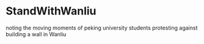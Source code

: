# StandWithWanliu
noting the moving moments of peking university students protesting against building a wall in Wanliu
